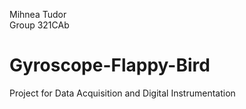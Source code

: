 Mihnea Tudor\
Group 321CAb

# Gyroscope-Flappy-Bird
Project for Data Acquisition and Digital Instrumentation
